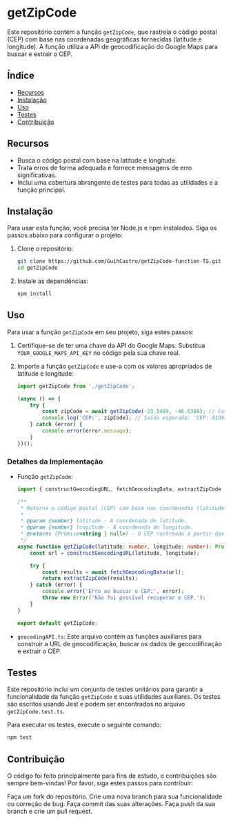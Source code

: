 # getZipCode

Este repositório contém a função `getZipCode`, que rastreia o código postal (CEP) com base nas coordenadas geográficas fornecidas (latitude e longitude). A função utiliza a API de geocodificação do Google Maps para buscar e extrair o CEP.

## Índice

- [Recursos](#recursos)
- [Instalação](#instalação)
- [Uso](#uso)
- [Testes](#testes)
- [Contribuição](#contribuição)

## Recursos

- Busca o código postal com base na latitude e longitude.
- Trata erros de forma adequada e fornece mensagens de erro significativas.
- Inclui uma cobertura abrangente de testes para todas as utilidades e a função principal.

## Instalação

Para usar esta função, você precisa ter Node.js e npm instalados. Siga os passos abaixo para configurar o projeto:

1. Clone o repositório:
    ```sh
    git clone https://github.com/GuihCastro/getZipCode-function-TS.git
    cd getZipCode
    ```

2. Instale as dependências:
    ```sh
    npm install
    ```

## Uso

Para usar a função `getZipCode` em seu projeto, siga estes passos:

1. Certifique-se de ter uma chave da API do Google Maps. Substitua `YOUR_GOOGLE_MAPS_API_KEY` no código pela sua chave real.

2. Importe a função `getZipCode` e use-a com os valores apropriados de latitude e longitude:

    ```typescript
    import getZipCode from './getZipCode';

    (async () => {
        try {
            const zipCode = await getZipCode(-23.5489, -46.6388); // Coordenadas para São Paulo, SP, Brasil
            console.log('CEP:', zipCode); // Saída esperada: 'CEP: 01007040'
        } catch (error) {
            console.error(error.message);
        }
    })();
    ```

### Detalhes da Implementação

- Função `getZipCode`:
    ```typescript
    import { constructGeocodingURL, fetchGeocodingData, extractZipCode } from './services/geocodingAPI';

    /**
     * Retorna o código postal (CEP) com base nas coordenadas (latitude e longitude) recebidas.
     *
     * @param {number} latitude - A coordenada de latitude.
     * @param {number} longitude - A coordenada de longitude.
     * @returns {Promise<string | null>} - O CEP rastreado a partir das coordenadas.
     */
    async function getZipCode(latitude: number, longitude: number): Promise<string | null> {
        const url = constructGeocodingURL(latitude, longitude);

        try {
            const results = await fetchGeocodingData(url);
            return extractZipCode(results);
        } catch (error) {
            console.error('Erro ao buscar o CEP:', error);
            throw new Error('Não foi possível recuperar o CEP.');
        }
    }

    export default getZipCode;
    ```

- `geocodingAPI.ts`:
    Este arquivo contém as funções auxiliares para construir a URL de geocodificação, buscar os dados de geocodificação e extrair o CEP.

## Testes

Este repositório inclui um conjunto de testes unitários para garantir a funcionalidade da função `getZipCode` e suas utilidades auxiliares. Os testes são escritos usando Jest e podem ser encontrados no arquivo `getZipCode.test.ts`.

Para executar os testes, execute o seguinte comando:

```sh
npm test
```

## Contribuição
O código foi feito principalmente para fins de estudo, e contribuições são sempre bem-vindas! 
Por favor, siga estes passos para contribuir:

Faça um fork do repositório.
Crie uma nova branch para sua funcionalidade ou correção de bug.
Faça commit das suas alterações.
Faça push da sua branch e crie um pull request.

